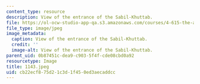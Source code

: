 ```yaml
---
content_type: resource
description: View of the entrance of the Sabil-Khuttab.
file: https://ol-ocw-studio-app-qa.s3.amazonaws.com/courses/4-615-the-architecture-of-cairo-spring-2002/cb22ecf875d21c3d1f450ed3aecaddcc_1143.jpeg
file_type: image/jpeg
image_metadata:
  caption: View of the entrance of the Sabil-Khuttab.
  credit: ''
  image-alt: View of the entrance of the Sabil-Khuttab.
parent_uid: 0b87451c-dea9-c903-5f4f-cde08cbd0a92
resourcetype: Image
title: 1143.jpeg
uid: cb22ecf8-75d2-1c3d-1f45-0ed3aecaddcc
---
```

